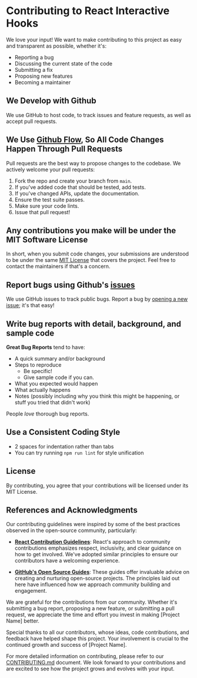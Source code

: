 # Contributing to React Interactive Hooks

We love your input! We want to make contributing to this project as easy and
transparent as possible, whether it's:

- Reporting a bug
- Discussing the current state of the code
- Submitting a fix
- Proposing new features
- Becoming a maintainer

## We Develop with Github

We use GitHub to host code, to track issues and feature requests, as well as
accept pull requests.

## We Use [Github Flow](https://guides.github.com/introduction/flow/index.html), So All Code Changes Happen Through Pull Requests

Pull requests are the best way to propose changes to the codebase. We actively
welcome your pull requests:

1. Fork the repo and create your branch from `main`.
2. If you've added code that should be tested, add tests.
3. If you've changed APIs, update the documentation.
4. Ensure the test suite passes.
5. Make sure your code lints.
6. Issue that pull request!

## Any contributions you make will be under the MIT Software License

In short, when you submit code changes, your submissions are understood to be
under the same
[MIT License](https://github.com/m-alhoomaidi/react-interactive-hooks/blob/main/LICENSE)
that covers the project. Feel free to contact the maintainers if that's a
concern.

## Report bugs using Github's [issues](https://github.com/m-alhoomaidi/react-interactive-hooks/issues)

We use GitHub issues to track public bugs. Report a bug by
[opening a new issue](https://github.com/m-alhoomaidi/react-interactive-hooks/issues/new);
it's that easy!

## Write bug reports with detail, background, and sample code

**Great Bug Reports** tend to have:

- A quick summary and/or background
- Steps to reproduce
  - Be specific!
  - Give sample code if you can.
- What you expected would happen
- What actually happens
- Notes (possibly including why you think this might be happening, or stuff you
  tried that didn't work)

People _love_ thorough bug reports.

## Use a Consistent Coding Style

- 2 spaces for indentation rather than tabs
- You can try running `npm run lint` for style unification

## License

By contributing, you agree that your contributions will be licensed under its
MIT License.

## References and Acknowledgments

Our contributing guidelines were inspired by some of the best practices observed
in the open-source community, particularly:

- **[React Contribution Guidelines](https://github.com/facebook/react/blob/main/CONTRIBUTING.md)**:
  React's approach to community contributions emphasizes respect, inclusivity,
  and clear guidance on how to get involved. We've adopted similar principles to
  ensure our contributors have a welcoming experience.

- **[GitHub's Open Source Guides](https://opensource.guide/)**: These guides
  offer invaluable advice on creating and nurturing open-source projects. The
  principles laid out here have influenced how we approach community building
  and engagement.

We are grateful for the contributions from our community. Whether it's
submitting a bug report, proposing a new feature, or submitting a pull request,
we appreciate the time and effort you invest in making [Project Name] better.

Special thanks to all our contributors, whose ideas, code contributions, and
feedback have helped shape this project. Your involvement is crucial to the
continued growth and success of [Project Name].

For more detailed information on contributing, please refer to our
[CONTRIBUTING.md](CONTRIBUTING.md) document. We look forward to your
contributions and are excited to see how the project grows and evolves with your
input.
